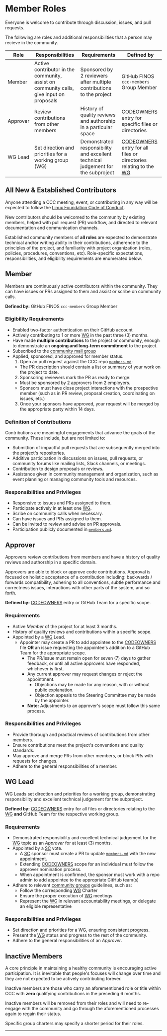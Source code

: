 # Member Roles

Everyone is welcome to contribute through discussion, issues, and pull requests.

The following are roles and additional responsibilities that a person may recieve in the community.

| Role     | Responsibilities                                                                        | Requirements                                                                     | Defined by                                                           |
| -------- | --------------------------------------------------------------------------------------- | -------------------------------------------------------------------------------- | -------------------------------------------------------------------- |
| Member   | Active contributor in the community, assist on community calls, give input on proposals | Sponsored by 2 reviewers after multiple contributions to the project             | GitHub FINOS `ccc-members` Group Member                              |
| Approver | Review contributions from other members                                                 | History of quality reviews and authorship in a particular space                  | [CODEOWNERS] entry for specific files or directories                 |
| WG Lead  | Set direction and priorities for a working group (WG)                                   | Demonstrated responsibility and excellent technical judgement for the subproject | [CODEOWNERS] entry for all files or directories relating to the [WG] |

## All New & Established Contributors

Anyone attending a CCC meeting, event, or contributing in any way will be expected to follow the [Linux Foundation Code of Conduct].

New contributors should be welcomed to the community by existing members, helped with pull request (PR)
workflow, and directed to relevant documentation and communication channels.

Established community members of **all roles** are expected to demonstrate technical and/or writing ability in their contributions,
adherence to the principles of the project, and familiarity with project organization
(roles, policies, procedures, conventions, etc). Role-specific expectations, responsibilities,
and eligibility requirements are enumerated below.

## Member

Members are continuously active contributors within the community. They can have issues or PRs
assigned to them and assist or scribe on community calls.

**Defined by:** GitHub FINOS `ccc-members` Group Member

### Eligibility Requirements

- Enabled two-factor authentication on their GitHub account
- Actively contributing to 1 or more [WG] in the past three (3) months.
- Have made **multiple contributions** to the project or community, enough to
  demonstrate an **ongoing and long-term commitment** to the project.
- Subscribed to the [community mail group]
- Applied, sponsored, and approved for member status.
  1. Open an pull request against the CCC repo [`members.md`](members.md):
  - The PR description should contain a list or summary of your work on the project to date.
  2. Sponsoring reviewers mark the PR as ready to merge:
  - Must be sponsored by 2 approvers from 2 employers.
  - Sponsors must have close project interactions with the prospective member
    (such as in PR review, proposal creation, coordinating on issues, etc.)
  3. Once your sponsors have approved, your request will be merged by the appropriate party within 14 days.

### Definition of Contributions

Contributions are meaningful engagements that advance the goals of the community.
These include, but are not limited to:

- Submittion of impactful pull requests that are subsequently merged into the project's
  repositories.
- Additive participation in discussions on issues, pull requests, or community forums
  like mailing lists, Slack channels, or meetings.
- Contribution to design proposals or reviews.
- Assistance given in community management and organization, such as event planning or
  managing community tools and resources.

### Responsibilities and Privileges

- Responsive to issues and PRs assigned to them.
- Participate actively in at least one [WG].
- Scribe on community calls when necessary.
- Can have issues and PRs assigned to them.
- Can be invited to review and advise on PR approvals.
- Participation publicly documented in [`members.md`](members.md).

## Approver

Approvers review contributions from members and have a history of quality reviews
and authorship in a specific domain.

Approvers are able to block or approve code contributions. Approval is focused on
holistic acceptance of a contribution including: backwards / forwards
compatibility, adhering to all conventions, subtle performance and
correctness issues, interactions with other parts of the system, and so forth.

**Defined by:** [CODEOWNERS] entry or GitHub Team for a specific scope.

### Requirements

- Active _Member_ of the project for at least 3 months.
- History of quality reviews and contributions within a specific scope.
- Appointed by a [WG] Lead.
  - Appointer may create a PR to add appointee to the [CODEOWNERS] file **OR** an issue requesting the appointee's addition to a GitHub Team for the appropriate scope.
    - The PR/issue must remain open for seven (7) days to gather feedback, or until
      all active approvers have responded, whichever is first.
    - Any current approver may request changes or reject the appointment.
      - Objections may be made for any reason, with or without public explanation.
      - Objection appeals to the Steering Committee may be made by the appointer.
    - **Note:** Adjustments to an approver's scope must follow this same process.

### Responsibilities and Privileges

- Provide thorough and practical reviews of contributions from other members.
- Ensure contributions meet the project's conventions and quality standards.
- May approve and merge PRs from other members, or block PRs with requests for changes.
- Adhere to the general responsibilities of a member.

## WG Lead

WG Leads set direction and priorities for a working group, demonstrating responsibility
and excellent technical judgement for the subproject.

**Defined by:** [CODEOWNERS] entry for all files or directories relating to the [WG] **and** GitHub Team for the respective working group.

### Requirements

- Demonstrated responsibility and excellent technical judgement for the [WG] topic as an
  _Approver_ for at least (3) months.
- Appointed by a [SC] vote.
  - A [SC] sponsor must create a PR to update [`members.md`](members.md) with the new appointment.
  - Extending [CODEOWNERS] scope for an individual must follow the approver nomination process.
  - When appointment is confirmed, the sponsor must work with a repo admin to add appointee to the appropriate GitHub team(s)
- Adhere to relevant [community groups] guidelines, such as:
  - Follow the corresponding [WG] Charter
  - Ensure the proper execution of [WG] meetings
  - Represent the [WG] in relevant accountability meetings, or delegate an eligible representative

### Responsibilities and Privileges

- Set direction and priorities for a WG, ensuring consistent progress.
- Present the [WG] status and progress to the rest of the community.
- Adhere to the general responsibilities of an _Approver_.

## Inactive Members

A core principle in maintaining a healthy community is encouraging active
participation. It is inevitable that people's focuses will change over time and
they are not expected to be actively contributing forever.

Inactive members are those who carry an aforementioned role or title within CCC
with **zero** qualifying contributions in the preceding 6 months.

Inactive members will be removed from their roles and will need to re-engage with the
community and go through the aforementioned processes again to regain their status.

Specific group charters may specify a shorter period for their roles.

---

[Linux Foundation Code of Conduct]: https://events.linuxfoundation.org/about/code-of-conduct/
[CODEOWNERS]: https://github.com/finos/common-cloud-controls/blob/main/CODEOWNERS
[community mail group]: mailto:ccc-participants+subscribe@finos.org
[membership template]: https://github.com/finos/common-cloud-controls/blob/main/.github/ISSUE_TEMPLATE/membership.md
[Steering Committee]: ../steering/charter.md
[community groups]: ../community-groups.md
[SC]: ../../community-groups.md#steering-committee
[WG]: ../../community-groups.md#working-groups
